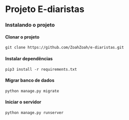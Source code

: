 # Projeto E-diaristas

### Instalando o projeto

#### Clonar o projeto
`git clone https://github.com/ZoahZoah/e-diaristas.git`

#### Instalar dependências
`pip3 install -r requirements.txt`

#### Migrar banco de dados
`python manage.py migrate`

#### Iniciar o servidor
`python manage.py runserver`